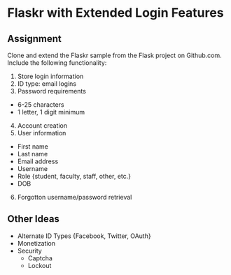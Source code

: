 Flaskr with Extended Login Features
===================================

Assignment
----------

Clone and extend the Flaskr sample from the Flask project on Github.com.
Include the following functionality:

1. Store login information
2. ID type: email logins
3. Password requirements
  * 6-25 characters
  * 1 letter, 1 digit minimum
4. Account creation
5. User information
  * First name
  * Last name
  * Email address
  * Username
  * Role {student, faculty, staff, other, etc.}
  * DOB
6. Forgotton username/password retrieval

Other Ideas
-----------

* Alternate ID Types {Facebook, Twitter, OAuth}
* Monetization
* Security
  * Captcha
  * Lockout

